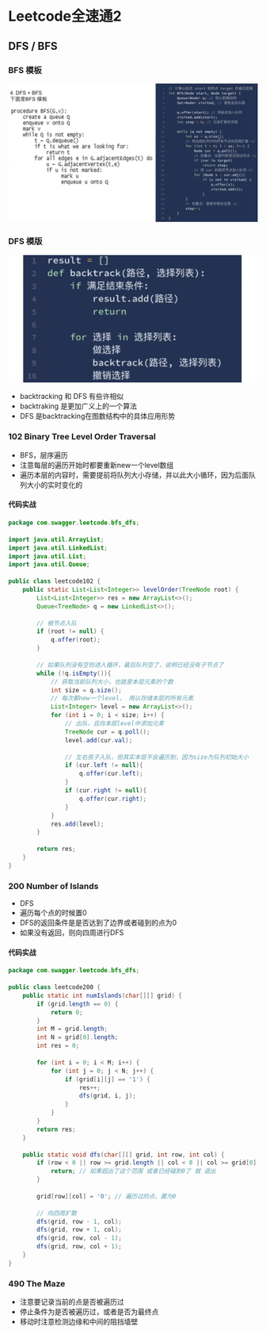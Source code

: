 # Leetcode全速通2


## DFS / BFS 
### BFS 模板
![](/image_leetcode_recite/pic7.png)

### DFS 模版
![](/image_leetcode_recite/pic8.png)
* backtracking 和 DFS 有些许相似
* backtraking 是更加广义上的一个算法
* DFS 是backtracking在图数结构中的具体应用形势

### 102 Binary Tree Level Order Traversal
* BFS，层序遍历
* 注意每层的遍历开始时都要重新new一个level数组
* 遍历本层的内容时，需要提前将队列大小存储，并以此大小循环，因为后面队列大小的实时变化的

#### 代码实战
```Java
package com.swagger.leetcode.bfs_dfs;

import java.util.ArrayList;
import java.util.LinkedList;
import java.util.List;
import java.util.Queue;

public class leetcode102 {
    public static List<List<Integer>> levelOrder(TreeNode root) {
        List<List<Integer>> res = new ArrayList<>();
        Queue<TreeNode> q = new LinkedList<>();

        // 根节点入队
        if (root != null) {
            q.offer(root);
        }

        // 如果队列没有空则进入循环，最后队列空了，说明已经没有子节点了
        while (!q.isEmpty()){
            // 获取当前队列大小，也就是本层元素的个数
            int size = q.size();
            // 每次都new一个level， 用以存储本层的所有元素
            List<Integer> level = new ArrayList<>();
            for (int i = 0; i < size; i++) {
                // 出队，且向本层level中添加元素
                TreeNode cur = q.poll();
                level.add(cur.val);

                // 左右孩子入队，但其实本层不会遍历到，因为size为队列初始大小
                if (cur.left != null){
                    q.offer(cur.left);
                }
                if (cur.right != null){
                    q.offer(cur.right);
                }
            }
            res.add(level);
        }

        return res;
    }
}
```



### 200 Number of Islands
* DFS
* 遍历每个点的时候置0
* DFS的返回条件是是否达到了边界或者碰到的点为0
* 如果没有返回，则向四周进行DFS

#### 代码实战
```Java
package com.swagger.leetcode.bfs_dfs;

public class leetcode200 {
    public static int numIslands(char[][] grid) {
        if (grid.length == 0) {
            return 0;
        }
        int M = grid.length;
        int N = grid[0].length;
        int res = 0;

        for (int i = 0; i < M; i++) {
            for (int j = 0; j < N; j++) {
                if (grid[i][j] == '1') {
                    res++;
                    dfs(grid, i, j);
                }
            }
        }
        return res;
    }

    public static void dfs(char[][] grid, int row, int col) {
        if (row < 0 || row >= grid.length || col < 0 || col >= grid[0].length || grid[row][col] == '0') {
            return; // 如果超出了这个范围 或者已经碰到0了 就 退出
        }

        grid[row][col] = '0'; // 遍历过的点，置为0

        // 向四周扩散
        dfs(grid, row - 1, col);
        dfs(grid, row + 1, col);
        dfs(grid, row, col - 1);
        dfs(grid, row, col + 1);
    }
}
```

### 490 The Maze
* 注意要记录当前的点是否被遍历过
* 停止条件为是否被遍历过，或者是否为最终点
* 移动时注意检测边缘和中间的阻挡墙壁


